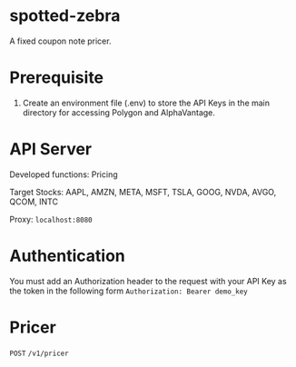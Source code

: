 # spotted-zebra

A fixed coupon note pricer.

# Prerequisite
1. Create an environment file (.env) to store the API Keys in the main directory for accessing Polygon and AlphaVantage.

# API Server

Developed functions: Pricing

Target Stocks: AAPL, AMZN, META, MSFT, TSLA, GOOG, NVDA, AVGO, QCOM, INTC

Proxy: `localhost:8080`

# Authentication
You must add an Authorization header to the request with your API Key as the token in the following form
`Authorization: Bearer demo_key`

# Pricer
`POST` `/v1/pricer`

